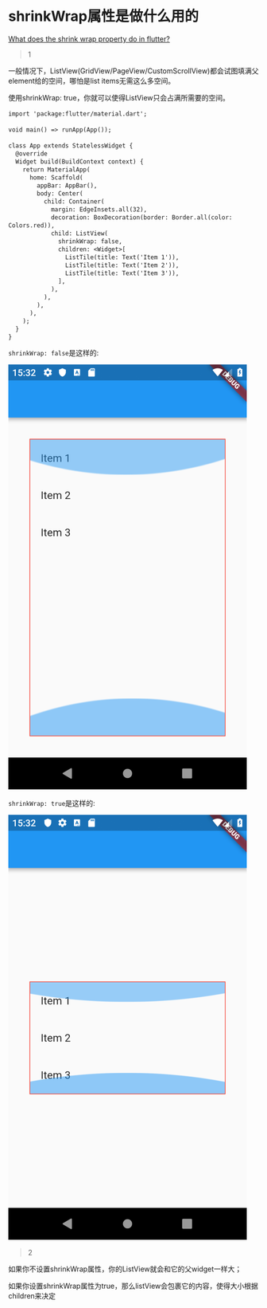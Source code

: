 # shrinkWrap属性是做什么用的

[What does the shrink wrap property do in flutter?](https://stackoverflow.com/questions/54007073/what-does-the-shrink-wrap-property-do-in-flutter)

> 1

一般情况下，ListView(GridView/PageView/CustomScrollView)都会试图填满父element给的空间，哪怕是list items无需这么多空间。

使用shrinkWrap: true，你就可以使得ListView只会占满所需要的空间。

```
import 'package:flutter/material.dart';

void main() => runApp(App());

class App extends StatelessWidget {
  @override
  Widget build(BuildContext context) {
    return MaterialApp(
      home: Scaffold(
        appBar: AppBar(),
        body: Center(
          child: Container(
            margin: EdgeInsets.all(32),
            decoration: BoxDecoration(border: Border.all(color: Colors.red)),
            child: ListView(
              shrinkWrap: false,
              children: <Widget>[
                ListTile(title: Text('Item 1')),
                ListTile(title: Text('Item 2')),
                ListTile(title: Text('Item 3')),
              ],
            ),
          ),
        ),
      ),
    );
  }
}
```

`shrinkWrap: false`是这样的:

![img](./../images/04.png)

`shrinkWrap: true`是这样的:

![img](./../images/03.png)



> 2

如果你不设置shrinkWrap属性，你的ListView就会和它的父widget一样大；

如果你设置shrinkWrap属性为true，那么listView会包裹它的内容，使得大小根据children来决定

